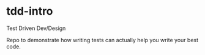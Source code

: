 # tdd-intro
Test Driven Dev/Design

Repo to demonstrate how writing tests can actually help you write your best code.
